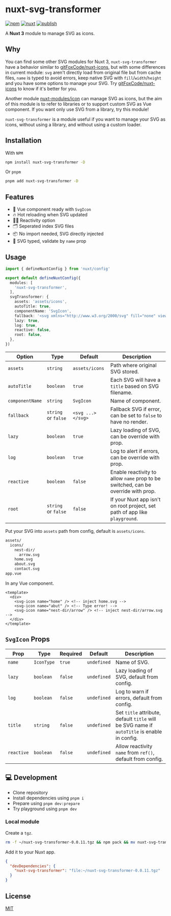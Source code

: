 # nuxt-svg-transformer

[![npm](https://img.shields.io/npm/v/nuxt-svg-transformer.svg?style=flat-square&color=CB3837&logo=npm&logoColor=ffffff&label=npm)](https://www.npmjs.com/package/nuxt-svg-transformer)
[![nuxt](https://img.shields.io/static/v1?label=Nuxt&message=3&color=00C58E&style=flat-square&logo=nuxt.js&logoColor=ffffff)](https://nuxt.com/)
[![publish](https://img.shields.io/github/workflow/status/kiwilan/nuxt-svg-transformer/publish?style=flat-square&logo=github&logoColor=ffffff&label=publish)](https://github.com/kiwilan/nuxt-svg-transformer/actions)

A **Nuxt 3** module to manage SVG as icons.

## Why

You can find some other SVG modules for Nuxt 3, `nuxt-svg-transformer` have a behavior similar to [gitFoxCode/nuxt-icons](https://github.com/gitFoxCode/nuxt-icons), but with some differences in current module: `svg` aren't directly load from original file but from cache files, `name` is typed to avoid errors, keep native SVG with `fill`/`width`/`height` and you have some options to manage your SVG. Try [gitFoxCode/nuxt-icons](https://github.com/gitFoxCode/nuxt-icons) to know if it's better for you.

Another module [nuxt-modules/icon](https://github.com/nuxt-modules/icon) can manage SVG as icons, but the aim of this module is to refer to libraries or to support custom SVG as Vue component. If you want only use SVG from a library, try this module!

`nuxt-svg-transformer` is a module useful if you want to manage your SVG as icons, without using a library, and without using a custom loader.

## Installation

With `NPM`

```bash
npm install nuxt-svg-transformer -D
```

Or `pnpm`

```bash
pnpm add nuxt-svg-transformer -D
```

## Features

- 🔎 Vue component ready with `SvgIcon`
- 🔥 Hot reloading when SVG updated
- 🤙🏻 Reactivity option
- 🗂 Seperated index SVG files
- 📦 No import needed, SVG directly injected
- 🦾 SVG typed, validate by `name` prop

## Usage

```ts
import { defineNuxtConfig } from 'nuxt/config'

export default defineNuxtConfig({
  modules: [
    'nuxt-svg-transformer',
  ],
  svgTransformer: {
    assets: 'assets/icons',
    autoTitle: true,
    componentName: 'SvgIcon',
    fallback: '<svg xmlns="http://www.w3.org/2000/svg" fill="none" viewBox="0 0 24 24" stroke-width="1.5" stroke="red" style="width: 1.5rem; height: 1.5rem;"><path stroke-linecap="round" stroke-linejoin="round" d="M12 9v3.75m-9.303 3.376c-.866 1.5.217 3.374 1.948 3.374h14.71c1.73 0 2.813-1.874 1.948-3.374L13.949 3.378c-.866-1.5-3.032-1.5-3.898 0L2.697 16.126zM12 15.75h.007v.008H12v-.008z" /></svg>',
    lazy: true,
    log: true,
    reactive: false,
    root: false,
  },
})
```

| **Option**      | **Type**            | **Default**       | **Description**                                                                   |
| --------------- | ------------------- | ----------------- | --------------------------------------------------------------------------------- |
| `assets`        | `string`            | `assets/icons`    | Path where original SVG stored.                                                   |
| `autoTitle`     | `boolean`           | `true`            | Each SVG will have a `title` based on SVG filename.                               |
| `componentName` | `string`            | `SvgIcon`         | Name of component.                                                                |
| `fallback`      | `string` or `false` | `<svg ...></svg>` | Fallback SVG if error, can be set to `false` to have no render.                   |
| `lazy`          | `boolean`           | `true`            | Lazy loading of SVG, can be override with prop.                                   |
| `log`           | `boolean`           | `true`            | Log to alert if errors, can be override with prop.                                |
| `reactive`      | `boolean`           | `false`           | Enable reactivity to allow `name` prop to be switched, can be override with prop. |
| `root`          | `string` or `false` | `false`           | If your Nuxt app isn't on root project, set path of app like `playground`.        |

Put your SVG into `assets` path from config, default is `assets/icons`.

```bash
assets/
  icons/
    nest-dir/
      arrow.svg
    home.svg
    about.svg
    contact.svg
app.vue
```

In any Vue component.

```vue
<template>
  <div>
    <svg-icon name="home" /> <!-- inject home.svg -->
    <svg-icon name="abut" /> <!-- Type error! -->
    <svg-icon name="nest-dir/arrow" /> <!-- inject nest-dir/arrow.svg -->
  </div>
</template>
```

## `SvgIcon` Props

| **Prop**   | **Type**   | **Required** | **Default** | **Description**                                                                             |
| ---------- | ---------- | ------------ | ----------- | ------------------------------------------------------------------------------------------- |
| `name`     | `IconType` | `true`       | `undefined` | Name of SVG.                                                                                |
| `lazy`     | `boolean`  | `false`      | `undefined` | Lazy loading of SVG, default from config.                                                   |
| `log`      | `boolean`  | `false`      | `undefined` | Log to warn if errors, default from config.                                                 |
| `title`    | `string`   | `false`      | `undefined` | Set `title` attribute, default `title` will be SVG name if `autoTitle` is enable in config. |
| `reactive` | `boolean`  | `false`      | `undefined` | Allow reactivity `name` from `ref()`, default from config.                                  |

## 💻 Development

- Clone repository
- Install dependencies using `pnpm i`
- Prepare using `pnpm dev:prepare`
- Try playground using `pnpm dev`

### Local module

Create a `tgz`.

```bash
rm -f ~/nuxt-svg-transformer-0.0.11.tgz && npm pack && mv nuxt-svg-transformer-0.0.11.tgz ~/
```

Add it to your Nuxt app.

```json
{
  "devDependencies": {
    "nuxt-svg-transformer": "file:~/nuxt-svg-transformer-0.0.11.tgz"
  }
}
```

## License

[MIT](./LICENSE)
